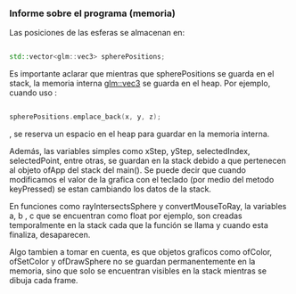 ### Informe sobre el programa (memoria)

Las posiciones de las esferas se almacenan en:

```cpp

std::vector<glm::vec3> spherePositions;

```

Es importante aclarar que mientras que spherePositions se guarda en el stack,  la memoria interna <glm::vec3> se guarda en el heap. Por ejemplo, cuando uso : 

```cpp

spherePositions.emplace_back(x, y, z);

```

, se reserva un espacio en el heap para guardar en la memoria interna.

Además, las variables simples como xStep, yStep, selectedIndex, selectedPoint, entre otras, se guardan en la stack debido a que pertenecen al objeto ofApp del stack del main(). Se puede decir que cuando modificamos el valor de la grafica con el teclado (por medio del metodo keyPressed) se estan cambiando los datos de la stack.

En funciones como rayIntersectsSphere y convertMouseToRay, la variables a, b , c que se encuentran como float por ejemplo, son creadas temporalmente en la stack cada que la función se llama y cuando esta finaliza, desaparecen.

Algo tambien a tomar en cuenta, es que objetos graficos como ofColor, ofSetColor y ofDrawSphere no se guardan permanentemente en la memoria, sino que solo se encuentran visibles en la stack mientras se dibuja cada frame.
